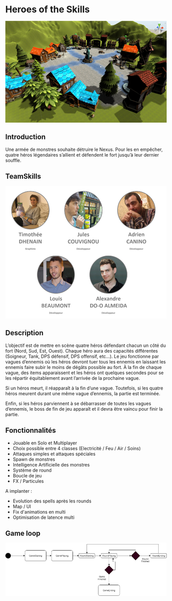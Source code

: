 # Heroes of the Skills

![Screenshot](Screenshots/View.png?raw=true "Screenshot")

## Introduction

Une armée de monstres souhaite détruire le Nexus. Pour les en empêcher, quatre héros légendaires s’allient et défendent le fort jusqu’à leur dernier souffle.

## TeamSkills

![TeamSkills](Doc/Team.png?raw=true "TeamSkills")

## Description

L’objectif est de mettre en scène quatre héros défendant chacun un côté du fort (Nord, Sud, Est, Ouest).
Chaque héro aura des capacités différentes (Soigneur, Tank, DPS défensif, DPS offensif, etc…).
Le jeu fonctionne par vagues d’ennemis où les héros devront tuer tous les ennemis en laissant les ennemis faire subir le moins de dégâts possible au fort. À la fin de chaque vague, des items apparaissent et les héros ont quelques secondes pour se les répartir équitablement avant l’arrivée de la prochaine vague.

Si un héros meurt, il réapparaît à la fin d’une vague. Toutefois, si les quatre héros meurent durant une même vague d’ennemis, la partie est terminée.

Enfin, si les héros parviennent à se débarrasser de toutes les vagues d’ennemis, le boss de fin de jeu apparaît et il devra être vaincu pour finir la partie.

## Fonctionnalités

- Jouable en Solo et Multiplayer
- Choix possible entre 4 classes (Electricité / Feu / Air / Soins)
- Attaques simples et attaques spéciales
- Spawn de monstres
- Intelligence Artificielle des monstres
- Système de round
- Boucle de jeu
- FX / Particules

A implanter :

- Evolution des spells après les rounds
- Map / UI
- Fix d'animations en multi
- Optimisation de latence multi

## Game loop

![Diagram](Doc/GameLoop.png?raw=true "Game loop structure")

